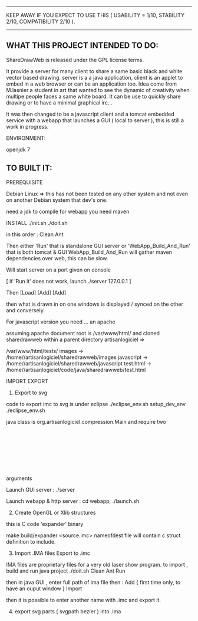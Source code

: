 ------------------------------------------------------------------------------------------------------------

KEEP AWAY IF YOU EXPECT TO USE THIS ( USABILITY = 1/10, STABILITY 2/10, COMPATIBILITY 2/10 ).

-------------------------------------------------------------------------------------------------------------


WHAT THIS PROJECT INTENDED TO DO:
--------------------------------

ShareDrawWeb is released under the GPL license terms.

It provide a server for many client to share a same basic black and white vector based drawing.
server is a a java application, client is an applet to embed in a web browser or can be an application too.
Idea come from M.lasnier a student in art that wanted to see the dynamic of creativity when multipe people faces a same white board.
It can be use to quickly share drawing or to have a minimal graphical irc...

It was then changed to be a javascript client and a tomcat embedded service with a webapp that launches a GUI
( local to server ), this is still a work in progress.


ENVIRONMENT:

openjdk 7

TO BUILT IT:
------------

PREREQUISITE

Debian Linux => this has not been tested on any other system and not even on another Debian system that dev's one.

need a jdk to compile
for webapp you need maven

INSTALL
./init.sh
./doit.sh

in this order :
Clean
Ant

Then either 'Run' that is standalone GUI server or 'WebApp_Build_And_Run' that is both tomcat & GUI
WebApp_Build_And_Run will gather maven dependencies over web, this can be slow.

Will start server on a port given on console

[ if 'Run it' does not work, launch ./server 127.0.0.1 ]

Then
[Load]
[Add]
[Add]

then what is drawn in on one windows is displayed / synced on the other and conversely.

For javascript version you need ... an apache

assuming apache document root is /var/www/html/
and <user> cloned sharedrawweb within a parent directory artisanlogiciel
=>

/var/www/html/tests/
 images -> /home/<user>/artisanlogiciel/sharedrawweb/images
 javascript -> /home/<user>/artisanlogiciel/sharedrawweb/javascript
 test.html -> /home/<user>/artisanlogiciel/code/java/sharedrawweb/test.html

IMPORT EXPORT

1) Export to svg

code to export imc to svg is under eclipse
./eclipse_env.sh setup_dev_env
./eclipse_env.sh

java class is org.artisanlogiciel.compression.Main and require two arguments <imc file source> <svg file destination>

Launch GUI server : ./server

Launch webapp & http server : cd webapp; ./launch.sh

2) Create OpenGL or Xlib structures

this is C code 'expander' binary

make
build/expander <source.imc> <nameofdest>
nameofdest file will contain c struct definition to include.

3) Import .IMA files Export to .imc

IMA files are proprietary files for a very old laser show program.
to import , build and run java project ./doit.sh
Clean
Ant
Run

then in java GUI , enter full path of ima file then :
Add { first time only, to have an ouput window }
Import

then it is possible to enter another name with .imc and export it.

4) export svg parts ( svgpath bezier ) into .ima
